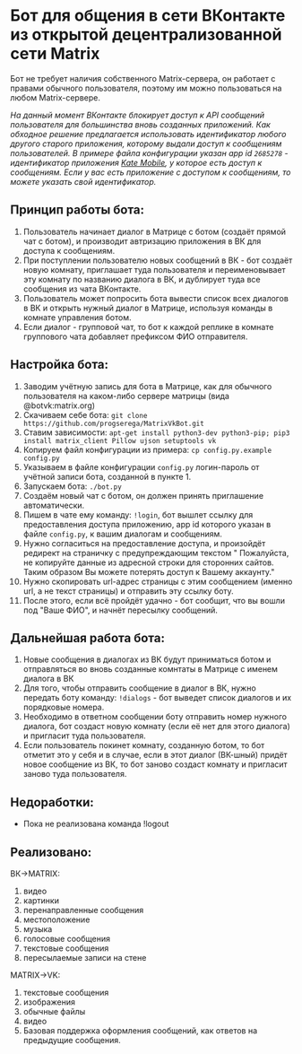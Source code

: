 # Бот для общения в сети ВКонтакте из открытой децентрализованной сети Matrix

Бот не требует наличия собственного Matrix-сервера, он работает с правами обычного пользователя, поэтому им можно пользоваться на любом Matrix-сервере.

_На данный момент ВКонтакте блокирует доступ к API сообщений пользователя для большинства вновь созданных приложений. Как обходное решение предлагается использовать идентификатор любого другого старого приложения, которому выдали доступ к сообщениям пользователей. В примере файла конфигурации указан app id `2685278` - идентификатор приложения [Kate Mobile](https://vk.com/kate_mobile), у которое есть доступ к сообщениям. Если у вас есть приложение с доступом к сообщениям, то можете указать свой идентификатор._

## Принцип работы бота:

1. Пользователь начинает диалог в Матрице с ботом (создаёт прямой чат с ботом), и производит автризацию приложения в ВК для доступа к сообщениям.
2. При поступлении пользователю новых сообщений в ВК - бот создаёт новую комнату, приглашает туда пользователя и переименовывает эту комнату по названию диалога в ВК, и дублирует туда все сообщения из чата ВКонтакте.
4. Пользователь может попросить бота вывести список всех диалогов в ВК и открыть нужный диалог в Матрице, используя команды в комнате управления ботом.
5. Если диалог - групповой чат, то бот к каждой реплике в комнате группового чата добавляет префиксом ФИО отправителя.

## Настройка бота:

1. Заводим учётную запись для бота в Матрице, как для обычного пользователя на каком-либо сервере матрицы (вида @botvk:matrix.org)
2. Скачиваем себе бота: `git clone https://github.com/progserega/MatrixVkBot.git`
3. Ставим зависимости: `apt-get install python3-dev python3-pip; pip3 install matrix_client Pillow ujson setuptools vk`
4. Копируем файл конфигурации из примера: `cp config.py.example config.py` 
5. Указываем в файле конфигурации `config.py` логин-пароль от учётной записи бота, созданной в пункте 1.
6. Запускаем бота: `./bot.py`
7. Создаём новый чат с ботом, он должен принять приглашение автоматически.
8. Пишем в чате ему команду: `!login`, бот вышлет ссылку для предоставления доступа приложению, app id которого указан в файле `config.py`, к вашим диалогам и сообщениям.
9. Нужно согласиться на предоставление доступа, и произойдёт редирект на страничку с предупреждающим текстом " Пожалуйста, не копируйте данные из адресной строки для сторонних сайтов. Таким образом Вы можете потерять доступ к Вашему аккаунту."
10. Нужно скопировать url-адрес страницы с этим сообщением (именно url, а не текст страницы) и отправить эту ссылку боту.
11. После этого, если всё пройдёт удачно - бот сообщит, что вы вошли под "Ваше ФИО", и начнёт пересылку сообщений.

## Дальнейшая работа бота:
1. Новые сообщения в диалогах из ВК будут приниматься ботом и отправляться во вновь созданные комнтаты в Матрице с именем диалога в ВК
2. Для того, чтобы отправить сообщение в диалог в ВК, нужно передать боту команду: `!dialogs` - бот выведет список диалогов и их порядковые номера.
3. Необходимо в ответном сообщении боту отправить номер нужного диалога, бот создаст новую комнату (если её нет для этого диалога) и пригласит туда пользователя.
4. Если пользователь покинет комнату, созданную ботом, то бот отметит это у себя и в случае, если в этот диалог (ВК-шный) придёт новое сообщение из ВК, то бот заново создаст комнату и пригласит заново туда пользователя.

## Недоработки:
- Пока не реализована команда !logout

## Реализовано:

ВК->MATRIX:
1. видео 
2. картинки
3. перенаправленные сообщения
4. местоположение
5. музыка
6. голосовые сообщения
7. текстовые сообщения
8. пересылаемые записи на стене

MATRIX->VK:
1. текстовые сообщения
2. изображения
3. обычные файлы
4. видео
5. Базовая поддержка оформления сообщений, как ответов на предыдущие сообщения.
